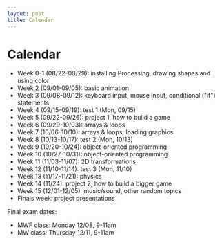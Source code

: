 ```yaml
---
layout: post
title: Calendar
---
```


# Calendar

- Week 0-1 (08/22-08/29): installing Processing, drawing shapes and using color
- Week 2 (09/01-09/05): basic animation
- Week 3 (09/08-09/12): keyboard input, mouse input, conditional ("if") statements
- Week 4 (09/15-09/19): test 1 (Mon, 09/15)
- Week 5 (09/22-09/26): project 1, how to build a game
- Week 6 (09/29-10/03): arrays & loops
- Week 7 (10/06-10/10): arrays & loops; loading graphics
- Week 8 (10/13-10/17): test 2 (Mon, 10/13)
- Week 9 (10/20-10/24): object-oriented programming
- Week 10 (10/27-10/31): object-oriented programming
- Week 11 (11/03-11/07): 2D transformations
- Week 12 (11/10-11/14): test 3 (Mon, 11/10)
- Week 13 (11/17-11/21): physics
- Week 14 (11/24): project 2, how to build a bigger game
- Week 15 (12/01-12/05): music/sound, other random topics
- Finals week: project presentations

Final exam dates:

- MWF class: Monday 12/08, 9-11am
- MW class: Thursday 12/11, 9-11am

